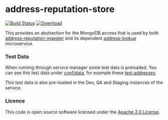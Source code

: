 # address-reputation-store

[![Build Status](https://travis-ci.org/hmrc/address-reputation-store.svg?branch=master)](https://travis-ci.org/hmrc/address-reputation-store) [ ![Download](https://api.bintray.com/packages/hmrc/releases/address-reputation-store/images/download.svg) ](https://bintray.com/hmrc/releases/address-reputation-store/_latestVersion)

This provides an abstraction for the MongoDB access that is used by both
[address-reputation-ingester](https://github.com/hmrc/address-reputation-ingester) and
its dependent [address-lookup](https://github.com/hmrc/address-lookup) microservice.

### Test Data

When running through service manager some test data is preloaded. You can see this test data under [conf/data](https://github.com/HMRC/address-lookup/tree/master/conf/data), for example these [test addresses](https://github.com/HMRC/address-lookup/blob/master/conf/data/testaddresses.csv).

This test data is also pre-loaded in the Dev, QA and Staging instances of the service.

### Licence

This code is open source software licensed under the 
[Apache 2.0 License]("http://www.apache.org/licenses/LICENSE-2.0.html").
    
